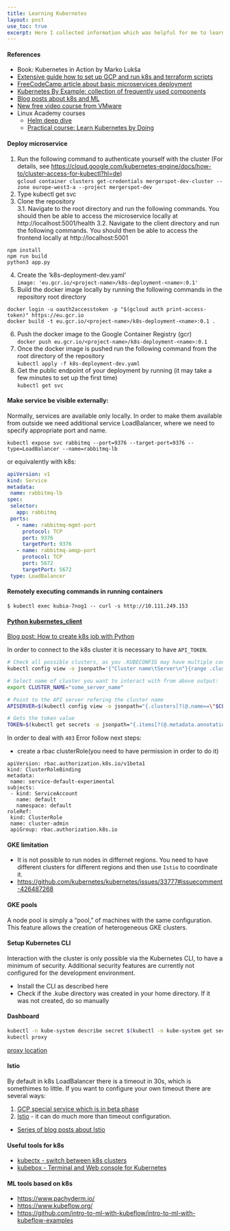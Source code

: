 ```yaml
---
title: Learning Kubernetes 
layout: post
use_toc: true
excerpt: Here I collected information which was helpful for me to learn about k8s
---
```


#### References
 * Book: Kubernetes in Action by Marko Lukša
 * [Extensive guide how to set up GCP and run k8s and terraform scripts](https://medium.com/faun/google-kubernetes-engine-explain-like-im-five-1890e550c099)
 * [FreeCodeCamp article about basic microservices deployment](https://www.freecodecamp.org/news/learn-kubernetes-in-under-3-hours-a-detailed-guide-to-orchestrating-containers-114ff420e882/)
 * [Kubernetes By Example: collection of frequently used components](http://kubernetesbyexample.com/)
 * [Blog posts about k8s and ML](https://mlinproduction.com/k8s-pods/)
 * [New free video course from VMware](https://kubernetes.academy/)
 * Linux Academy courses
     - [Helm deep dive](https://linuxacademy.com/course/helm-deep-dive-part-1/)
     - [Practical course: Learn Kubernetes by Doing](https://linuxacademy.com/course/learn-kubernetes-by-doing/)

#### Deploy microservice
1. Run the following command to authenticate yourself with the cluster (For details, see https://cloud.google.com/kubernetes-engine/docs/how-to/cluster-access-for-kubectl?hl=de)    
```gcloud container clusters get-credentials mergerspot-dev-cluster --zone europe-west3-a --project mergerspot-dev```
2. Type kubectl get svc
3. Clone the repository   
     3.1. Navigate to the root directory and run the following commands. You should then be able to access the microservice locally at http://localhost:5001/health
     3.2. Navigate to the client directory and run the following commands. You should then be able to access the frontend locally at http://localhost:5001
``` 
npm install
npm run build
python3 app.py
```
4. Create the ‘k8s-deployment-dev.yaml’    
    `image: 'eu.gcr.io/<project-name>/k8s-deployment-<name>:0.1'`
5. Build the docker image locally by running the following commands in the repository root directory
```
docker login -u oauth2accesstoken -p "$(gcloud auth print-access-token)" https://eu.gcr.io
docker build -t eu.gcr.io/<project-name>/k8s-deployment-<name>:0.1 .
```
6. Push the docker image to the Google Container Registry (gcr)    
```docker push eu.gcr.io/<project-name>/k8s-deployment-<name>:0.1```
7. Once the docker image is pushed run the following command from the root directory of the repository   
```kubectl apply -f k8s-deployment-dev.yaml```
8. Get the public endpoint of your deployment by running (it may take a few minutes to set up the first time)    
```kubectl get svc```

#### Make service be visible externally: 
Normally, services are available only locally. In order to make them available from outside we need additional service LoadBalancer, where we need to specify appropriate port and name.   
``` 
kubectl expose svc rabbitmq --port=9376 --target-port=9376 --type=LoadBalancer --name=rabbitmq-lb
```
or equivalently with k8s:
```yaml
apiVersion: v1
kind: Service
metadata:
 name: rabbitmq-lb
spec:
 selector:
   app: rabbitmq
 ports:
   - name: rabbitmq-mgmt-port
     protocol: TCP
     port: 9376
     targetPort: 9376
   - name: rabbitmq-amqp-port
     protocol: TCP
     port: 5672
     targetPort: 5672
 type: LoadBalancer
```

#### Remotely executing commands in running containers
```$ kubectl exec kubia-7nog1 -- curl -s http://10.111.249.153```

#### [Python kubernetes_client](https://github.com/kubernetes-client/python/tree/master/kubernetes)  
[Blog post: How to create k8s job with Python](https://blog.pythian.com/how-to-create-kubernetes-jobs-with-python/)

In order to connect to the k8s cluster it is necessary to have `API_TOKEN`. 

```bash
# Check all possible clusters, as you .KUBECONFIG may have multiple contexts:
kubectl config view -o jsonpath='{"Cluster name\tServer\n"}{range .clusters[*]}{.name}{"\t"}{.cluster.server}{"\n"}{end}'

# Select name of cluster you want to interact with from above output:
export CLUSTER_NAME="some_server_name"

# Point to the API server refering the cluster name
APISERVER=$(kubectl config view -o jsonpath="{.clusters[?(@.name==\"$CLUSTER_NAME\")].cluster.server}")

# Gets the token value
TOKEN=$(kubectl get secrets -o jsonpath="{.items[?(@.metadata.annotations['kubernetes\.io/service-account\.name']=='default')].data.token}"|base64 -d)
```
In order to deal with `403` Error follow next steps:
- create a rbac clusterRole(you need to have permission in order to do it)
```
apiVersion: rbac.authorization.k8s.io/v1beta1
kind: ClusterRoleBinding
metadata:
 name: service-default-experimental
subjects:
 - kind: ServiceAccount
   name: default
   namespace: default
roleRef:
 kind: ClusterRole
 name: cluster-admin
 apiGroup: rbac.authorization.k8s.io
```

#### GKE limitation
 - It is not possible to run nodes in differnet regions. You need to have different clusters for different regions and then use `Istio` to coordinate it. 
 - https://github.com/kubernetes/kubernetes/issues/33777#issuecomment-426487268

#### GKE pools 
A node pool is simply a “pool,” of machines with the same configuration. This feature allows the creation of heterogeneous GKE clusters.

#### Setup Kubernetes CLI
Interaction with the cluster is only possible via the Kubernetes CLI, to have a minimum of security. Additional security features are currently not configured for the development environment.
 - Install the CLI as described here
 - Check if the .kube directory was created in your home directory. If it was not created, do so manually
 
#### Dashboard
```sh
kubectl -n kube-system describe secret $(kubectl -n kube-system get secret | grep eks-admin | awk '{print $1}')
kubectl proxy
```
[proxy location](http://localhost:8001/api/v1/namespaces/kube-system/services/https:kubernetes-dashboard:/proxy/#!/login)

#### Istio
By default in k8s LoadBalancer there is a timeout in 30s, which is somethimes to little. If you want to configure your own timeout there are several ways: 
1. [GCP special service which is in beta phase](https://cloud.google.com/kubernetes-engine/docs/how-to/configure-backend-service)
2. [Istio](https://istio.io/) - it can do much more than timeout configuration.  
- [Series of blog posts about Istio](https://rinormaloku.com/getting-started-istio/)

#### Useful tools for k8s 
- [kubectx - switch between k8s clusters](https://github.com/ahmetb/kubectx)
- [kubebox - Terminal and Web console for Kubernetes](https://github.com/astefanutti/kubebox)

#### ML tools based on k8s
- https://www.pachyderm.io/
- https://www.kubeflow.org/
- https://github.com/intro-to-ml-with-kubeflow/intro-to-ml-with-kubeflow-examples
